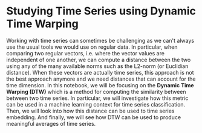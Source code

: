 # Studying Time Series using Dynamic Time Warping

Working with time series can sometimes be challenging as we can't always use the usual tools we would use on regular data. In particular, when comparing two regular vectors, i.e. where the vector values are independent of one another, we can compute a distance between the two using any of the many available norms such as the L2-norm (or Euclidian distance). When these vectors are actually time series, this approach is not the best approach anymore and we need distances that can account for the time dimension. In this notebook, we will be focusing on the **Dynamic Time Warping (DTW)** which is a method for computing the similarity between between two time series. In particular, we will investigate how this metric can be used in a machine learning context for time series classification. Then, we will look into how this distance can be used to time series embedding. And finally, we will see how DTW can be used to produce meaningful averages of time series.
